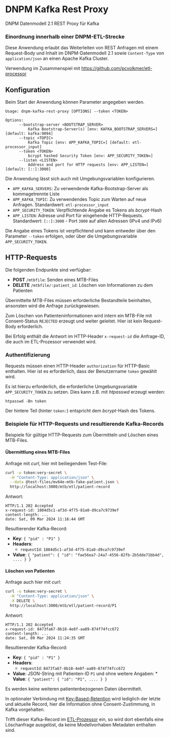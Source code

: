 # DNPM Kafka Rest Proxy

DNPM Datenmodell 2.1 REST Proxy für Kafka

### Einordnung innerhalb einer DNPM-ETL-Strecke

Diese Anwendung erlaubt das Weiterleiten von REST Anfragen mit einem Request-Body und Inhalt im DNPM-Datenmodell 2.1
sowie `Content-Type` von `application/json` an einen Apache Kafka Cluster.

Verwendung im Zusammenspiel mit https://github.com/pcvolkmer/etl-processor

## Konfiguration

Beim Start der Anwendung können Parameter angegeben werden.

```
Usage: dnpm-kafka-rest-proxy [OPTIONS] --token <TOKEN>

Options:
      --bootstrap-server <BOOTSTRAP_SERVER>
          Kafka Bootstrap-Server(s) [env: KAFKA_BOOTSTRAP_SERVERS=] [default: kafka:9094]
      --topic <TOPIC>
          Kafka Topic [env: APP_KAFKA_TOPIC=] [default: etl-processor_input]
      --token <TOKEN>
          bcrypt hashed Security Token [env: APP_SECURITY_TOKEN=]
      --listen <LISTEN>
          Address and port for HTTP requests [env: APP_LISTEN=] [default: [::]:3000]
```

Die Anwendung lässt sich auch mit Umgebungsvariablen konfigurieren.

* `APP_KAFKA_SERVERS`: Zu verwendende Kafka-Bootstrap-Server als kommagetrennte Liste
* `APP_KAFKA_TOPIC`: Zu verwendendes Topic zum Warten auf neue Anfragen. Standardwert: `etl-processor_input`
* `APP_SECURITY_TOKEN`: Verpflichtende Angabe es Tokens als *bcrypt*-Hash
* `APP_LISTEN`: Adresse und Port für eingehende HTTP-Requests. Standardwert: `[::]:3000` - Port `3000` auf allen
  Adressen (IPv4 und IPv6)

Die Angabe eines Tokens ist verpflichtend und kann entweder über den Parameter `--token` erfolgen, oder über die
Umgebungsvariable `APP_SECURITY_TOKEN`.

## HTTP-Requests

Die folgenden Endpunkte sind verfügbar:

* **POST** `/mtbfile`: Senden eines MTB-Files
* **DELETE** `/mtbfile/:patient_id`: Löschen von Informationen zu dem Patienten

Übermittelte MTB-Files müssen erforderliche Bestandteile beinhalten, ansonsten wird die Anfrage zurückgewiesen.

Zum Löschen von Patienteninformationen wird intern ein MTB-File mit Consent-Status `REJECTED` erzeugt und weiter
geleitet. Hier ist kein Request-Body erforderlich.

Bei Erfolg enthält die Antwort im HTTP-Header `x-request-id` die Anfrage-ID, die auch im ETL-Prozessor verwendet
wird.

### Authentifizierung

Requests müssen einen HTTP-Header `authorization` für HTTP-Basic enthalten. Hier ist es erforderlich, dass der
Benutzername `token` gewählt wird.

Es ist hierzu erforderlich, die erforderliche Umgebungsvariable `APP_SECURITY_TOKEN` zu setzen. Dies kann z.B. mit
*htpasswd* erzeugt werden:

```
htpasswd -Bn token
```

Der hintere Teil (hinter `token:`) entspricht dem *bcrypt*-Hash des Tokens.

### Beispiele für HTTP-Requests und resultierende Kafka-Records

Beispiele für gültige HTTP-Requests zum Übermitteln und Löschen eines MTB-Files.

#### Übermittlung eines MTB-Files

Anfrage mit *curl*, hier mit beiliegendem Test-File:

```bash
curl -u token:very-secret \
  -H "Content-Type: application/json" \
  --data @test-files/mv64e-mtb-fake-patient.json \
  http://localhost:3000/mtb/etl/patient-record
```

Antwort:

```
HTTP/1.1 202 Accepted
x-request-id: 1804d5c1-af3d-4f75-81a0-d9ca7c9739ef
content-length: ...
date: Sat, 09 Mar 2024 11:16:44 GMT
```

Resultierender Kafka-Record:

* **Key**: `{ "pid" : "P1" }`
* **Headers**:
    * `requestId`: `1804d5c1-af3d-4f75-81a0-d9ca7c9739ef`
* **Value**: `{ "patient": { "id": "fae56ea7-24a7-4556-82fb-2b5dde71bb4d", .... } }`

#### Löschen von Patienten

Anfrage auch hier mit *curl*:

```bash
curl -u token:very-secret \
  -H "Content-Type: application/json" \
  -X DELETE \
  http://localhost:3000/mtb/etl/patient-record/P1
```

Antwort:

```
HTTP/1.1 202 Accepted
x-request-id: 8473fa67-8b18-4e8f-aa89-874f74fcc672
content-length: ...
date: Sat, 09 Mar 2024 11:24:35 GMT
```

Resultierender Kafka-Record:

* **Key**: `{ "pid" : "P1" }`
* **Headers**:
    * `requestId`: `8473fa67-8b18-4e8f-aa89-874f74fcc672`
* **Value**: JSON-String mit Patienten-ID `P1` und ohne weitere Angaben: * **Value**: `{ "patient": { "id": "P1", .... } }`

Es werden keine weiteren patientenbezogenen Daten übermittelt.

In optionaler Verbindung mit [Key-Based-Retention](https://github.com/CCC-MF/etl-processor#key-based-retention) wird
lediglich der letzte und aktuelle Record, hier die Information ohne Consent-Zustimmung, in Kafka vorgehalten.

Trifft dieser Kafka-Record im [ETL-Prozessor](https://github.com/CCC-MF/etl-processor) ein, so wird dort ebenfalls eine
Löschanfrage ausgelöst, da keine Modellvorhaben Metadaten enthalten sind.

